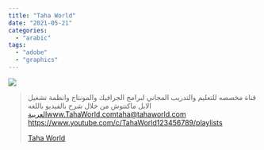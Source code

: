 ```yaml
---
title: "Taha World"
date: "2021-05-21"
categories: 
  - "arabic"
tags: 
  - "adobe"
  - "graphics"
---
```


![](https://yt3.ggpht.com/ytc/AAUvwng7RpN1ZaJIsEQCe2MBw-AFqp_9YjnYiRW65kFcLg=s176-c-k-c0x00ffffff-no-rj)

> قناة مخصصه للتعليم والتدريب المجاني لبرامج الجرافيك والمونتاج وانظمة تشغيل الابل ماكنتوش من خلال شرح بالفيديو باللغه العربيةwww.TahaWorld.comtaha@tahaworld.com https://www.youtube.com/c/TahaWorld123456789/playlists
> 
> [Taha World](https://www.youtube.com/c/TahaWorld123456789/playlists)
